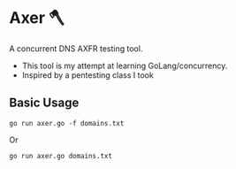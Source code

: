 # Axer 🪓
A concurrent DNS AXFR testing tool.
* This tool is my attempt at learning GoLang/concurrency.
* Inspired by a pentesting class I took

## Basic Usage
```shell
go run axer.go -f domains.txt
```

Or

```shell
go run axer.go domains.txt
```
